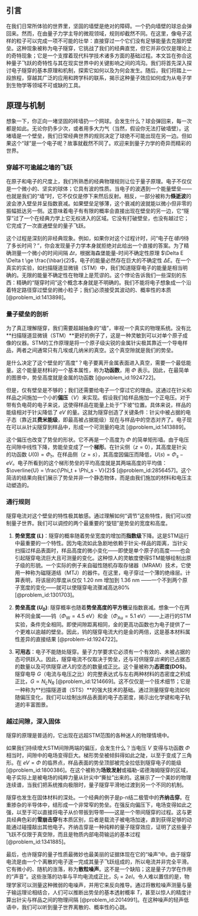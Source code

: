 ## 引言
在我们日常所体验的世界里，坚固的墙壁是绝对的障碍。一个扔向墙壁的球总会弹回来。然而，在由量子力学主导的微观领域，规则却截然不同。在这里，像电子这样的粒子可以完成一项不可能的壮举：直接穿过一个它们没有足够能量去克服的壁垒。这种现象被称为电子隧穿，它挑战了我们的经典直觉，但它并非仅仅是理论上的奇特现象；它是一个支撑着现代科学技术诸多方面的基础过程。本文旨在弥合这种量子飞跃的奇特性与其在现实世界中的关键影响之间的鸿沟。我们将首先深入探讨电子隧穿的基本原理和机制，探索它如何以及为何会发生。随后，我们将踏上一段旅程，穿越其广泛的应用和跨学科的联系，揭示这种量子效应如何成为从电子学到生物学等领域不可或缺的工具。

## 原理与机制

想象一下，你正向一堵坚固的砖墙扔一个网球。会发生什么？球会弹回来，每一次都是如此。无论你扔多少次，或者用多大力气（当然，假设你无法打破墙壁）。这堵墙是一个壁垒，我们日常经典世界的规则决定了球绝不可能出现在另一边。但如果这个“球”是一个电子呢？故事就截然不同了。欢迎来到量子力学的奇异而精彩的世界。

### 穿越不可逾越之墙的飞跃

在原子和电子的尺度上，我们所熟悉的经典物理规则让位于量子原理。电子不仅仅是一个微小的、坚实的球体；它具有波的性质。当电子的波遇到一个能量壁垒——也就是我们的“墙”时，它不仅仅是停下来然后反射。相反，一部分被称为**倏逝波**的波会渗入壁垒并呈指数衰减。如果壁垒足够薄，这个衰减的波就能以微小但非零的振幅抵达另一侧。这意味着电子有有限的概率会直接出现在壁垒的另一边，它“隧穿”过了一个在经典力学上它无权进入的区域。它没有打破壁垒，也没有越过它；它完成了一次直通壁垒的量子飞跃。

这个过程是深刻的非经典现象。例如，如果你对这个过程计时，问“电子在*墙内*待了多长时间？”，你会发现量子力学本身就拒绝对此给出一个直接的答案。为了精确测量一个微小的时间间隔 $\Delta t$，根据海森堡能量-时间不确定性原理 $\Delta E \Delta t \ge \frac{\hbar}{2}$，电子的能量必然存在巨大的不确定性 $\Delta E$。在一个真实的实验，如扫描隧道显微镜（STM）中，我们知道隧穿电子的能量是相当明确的。无限的能量不确定性在物理上是荒谬的。这个悖论告诉我们一些深刻的东西：精确的“隧穿时间”这个概念本身就是不明确的。我们不能将电子想象成一个沿着特定路径穿过壁垒的微小粒子；我们必须接受其波动的、概率性的本质 [@problem_id:1413898]。

### 量子壁垒的剖析

为了真正理解隧穿，我们需要超越抽象的“墙”，审视一个真实的物理系统。没有比**扫描隧道显微镜（STM）**更好的例子了，这是一种灵敏到可以对单个原子成像的仪器。STM的工作原理是将一个原子级尖锐的金属针尖极其靠近一个导电样品，两者之间通常只有几埃或几纳米的真空。这个真空隙就是我们的势垒。

是什么决定了这个壁垒的“高度”？电子要离开金属表面进入真空，需要一个最低能量。这个能量是材料的一个基本属性，称为**功函数**，用 $\Phi$ 表示。因此，在最简单的图景中，势垒高度就是金属的功函数 [@problem_id:1924722]。

但是，仅有壁垒是不够的；我们还需要给电子一个穿过它的理由。这通过在针尖和样品之间施加一个小的**偏压**（$V$）来实现。假设我们给样品施加一个正电压。对于带有负电荷的电子来说，这使得样品在能量上处于“下坡”位置。具体来说，样品的能级相对于针尖降低了 $eV$ 的量。这就为隧穿创造了关键条件：针尖中被占据的电子态（靠近其**费米能级**，即最高被占据能级）现在与样品中的空态对齐了。电子现在可以从针尖隧穿到样品中，形成一个可测量的电流 [@problem_id:1413889]。

这个偏压也改变了势垒的形状。它不再是一个高度为 $\Phi$ 的简单矩形墙。由于电压在间隙中线性下降，势能垒变成了一个**梯形**。在针尖侧（$z=0$），其高度是针尖的功函数 $U(0) = \Phi_t$。在样品侧（$z=s$），其高度因偏压而降低，$U(s) = \Phi_s - eV$。电子所看到的这个梯形势垒的平均高度就是其两端高度的平均值：$\overline{U} = \frac{\Phi_t + \Phi_s - V}{2}$ [@problem_id:2856457]。这个简洁的结果向我们展示了势垒并非一个静态物体，而是由我们施加的材料和电压主动塑造的。

### 通行规则

隧穿电流对这个壁垒的特性极其敏感。通过理解如何“调节”这些特性，我们可以控制量子世界。我们可以调控的两个最重要的“旋钮”是势垒的宽度和高度。

1.  **势垒宽度 ($L$)**：隧穿的概率随着势垒宽度的增加而**指数级**下降。这是STM运行中最重要的一个特性。因为电流如此急剧地依赖于针尖-样品的距离，当针尖扫描过样品表面时，样品高度的微小变化——即使是单个原子的高度——也会引起隧穿电流巨大且可测量的变化。这种惊人的灵敏度使得STM能够绘制出原子级的形貌。一个实际的例子来自磁性随机存取存储器（MRAM）技术，它使用一种称为磁隧道结（MTJ）的器件。在这里，电子穿过一个薄的绝缘层。计算表明，将该层的厚度从仅仅 $1.20 \text{ nm}$ 增加到 $1.36 \text{ nm}$ ——一个不到两个原子宽度的变化——就可以使隧穿电流骤减高达80% [@problem_id:1301703]。

2.  **势垒高度 ($U_0$)**: 隧穿概率也随着**势垒高度的平方根**呈指数衰减。想象一个在两种不同金属——钨（$\Phi_{\text{W}} = 4.5 \text{ eV}$）和金（$\Phi_{\text{Au}} = 5.1 \text{ eV}$）——上进行的STM实验，条件完全相同。即使间隙距离相同，金的更高功函数也为电子提供了一个更难以逾越的壁垒。因此，钨的隧穿电流大约是金的两倍，这是基本材料属性差异的直接结果 [@problem-id:1924722]。

3.  **可用态**：电子不能随处隧穿。量子力学要求它必须有一个有效的、未被占据的态可供跃入。因此，隧穿电流不仅取决于势垒，还与可供隧穿*出来*的已占据态的数量以及可供隧穿*进入*的空态的数量成正比。这个量被称为**态密度(DOS)**。隧穿电导 $G$（电流与电压之比）的完整表达式与左右两种材料的态密度之积成正比，$G \propto N_L N_R$ [@problem_id:1214669]。这不仅仅是一个技术细节；它是一种称为**扫描隧道谱（STS）**的强大技术的基础。通过测量隧穿电流如何随偏压变化，我们可以绘制出样品表面的电子态密度，揭示出化学键和电子轨道的丰富图景。

### 越过间隙，深入固体

隧穿的原理是普适的，它出现在远超STM范围的各种迷人的物理情境中。

如果我们持续增大STM间隙两端的偏压，会发生什么？当电压 $V$ 变得与功函数 $\Phi$ 相当时，间隙中的电场变得巨大。梯形势垒被倾斜得如此之陡，以至于变成了三角形。在 $eV = \Phi$ 的临界点，样品表面的势垒顶部被完全拉低到隧穿电子的能级 [@problem_id:1800386]。在这个被称为**场致发射**或福勒-诺德海姆隧穿的区域，电子实际上是被电场的纯粹力量从针尖中“撕扯”出来的。这展示了一个美妙的物理连续谱，当我们把系统推向极限时，量子隧穿平滑地过渡到另一个不同的机制。

隧穿也发生在固体材料的深处。一个经典的例子是p-n结二极管中的**齐纳击穿**。在重掺杂的半导体中，结形成一个非常窄的势垒。在强反向偏压下，电场变得如此之强，以至于可以直接将电子从价带扳到导带——这是一个带间隧穿的过程。这与更具经典色彩的**雪崩击穿**有本质区别，后者是载流子被电场加速，直到获得足够的动能通过碰撞敲出其他电子。齐纳击穿是一种纯粹的量子隧穿效应，证明了这些量子飞跃不仅限于真空隙，而且是物质内部电荷输运的基本过程 [@problem_id:1341885]。

最后，也许隧穿的量子性质最微妙也最美丽的证据体现在它的“噪声”中。由于隧穿电流是由一个个离散的电子逐一完成其量子飞跃组成的，所以电流并非完全平滑。它有微小的、随机的涨落，称为**散粒噪声**。这不是一个缺陷；这是量子力学在作用的“声音”。这些涨落的功率与平均电流成正比，$S_I = 2eI$。令人难以置信的是，物理学家可以测量这种微弱的电噪声，并用它来反向推导。通过将散粒噪声测量与量子输运理论相结合，人们可以推断出势垒的基本透射概率 $T$，甚至以惊人的精度计算出针尖与样品之间的物理间隔 [@problem_id:2014991]。在这种噪声的轻声低语中，我们可以听到量子世界离散的、概率性的心跳。

